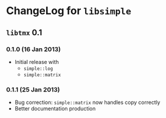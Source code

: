 # ChangeLog for `libsimple`

## `libtmx` 0.1

### 0.1.0 (16 Jan 2013)

- Initial release with
  - `simple::log`
  - `simple::matrix`

### 0.1.1 (25 Jan 2013)

- Bug correction: `simple::matrix` now handles copy correctly
- Better documentation production
